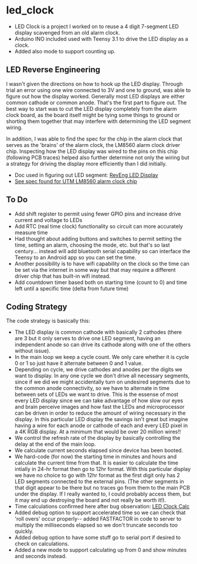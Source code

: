 # led_clock

- LED Clock is a project I worked on to reuse a 4 digit 7-segment LED display scavenged from an old alarm clock.
- Arduino INO included used with Teensy 3.1 to drive the LED display as a clock.  
- Added also mode to support counting up.

## LED Reverse Engineering
I wasn't given the directions on how to hook up the LED display.  Through trial an error using one wire connected to 3V and one to ground, was able to figure out how the display worked.   Generally most LED displays are either common cathode or common anode.  That's the first part to figure out.  The best way to start was to cut the LED display completely from the alarm clock board, as the board itself might be tying some things to ground or shorting them together that may interfere with determining the LED segment wiring.

In addition, I was able to find the spec for the chip in the alarm clock that serves as the 'brains' of the alarm clock, the LM8560 alarm clock driver chip.  Inspecting how the LED display was wired to the pins on this chip (following PCB traces) helped also further determine not only the wiring but a strategy for driving the display more efficiently than I did initially.

- Doc used in figuring out LED segment: [RevEng LED Display](https://docs.google.com/spreadsheets/d/1uvN9qPjFpo4JUEpYhtVIMktASHFhyrPmAeeo7BXrQFY/edit?usp=sharing)
- [See spec found for UTM LM8560 alarm clock chip](http://www.paulanders.com/G5-LED/ver1/datablad.pdf)

## To Do
- Add shift register to permit using fewer GPIO pins and increase drive current and voltage to LEDs
- Add RTC (real time clock) functionality so circuit can more accurately measure time
- Had thought about adding buttons and switches to permit setting the time, setting an alarm, choosing the mode, etc. but that's so last century... instead will add bluetooth serial capability so can interface the Teensy to an Android app so you can set the time.
- Another possibility is to have wifi capability on the clock so the time can be set via the internet in some way but that may require a different driver chip that has built-in wifi instead.
- Add countdown timer based both on starting time (count to 0) and time left until a specific time (delta from future time)

## Coding Strategy
The code strategy is basically this:
- The LED display is common cathode with basically 2 cathodes (there are 3 but it only serves to drive one LED segment, having an independent anode so can drive its cathode along with one of the others without issue).
- In the main loop we keep a cycle count.  We only care whether it is cycle 0 or 1 so just have it alternate between 0 and 1 value.
- Depending on cycle, we drive cathodes and anodes per the digits we want to display.  In any one cycle we don't drive all necessary segments, since if we did we might accidentally turn on undesired segments due to the common anode connectivity, so we have to alternate in time between sets of LEDs we want to drive.  This is the essense of most every LED display since we can take advantage of how slow our eyes and brain perceive images and how fast the LEDs and microprocessor can be driven in order to reduce the amount of wiring necessary in the display.   In this particular LED display the savings isn't great but imagine having a wire for each anode or cathode of each and every LED pixel in a 4K RGB display.  At a minimum that would be over 20 million wires!!
- We control the refresh rate of the display by basically controlling the delay at the end of the main loop.
- We calculate current seconds elapsed since device has been booted.
- We hard-code (for now) the starting time in minutes and hours and calculate the current time from that.  It is easier to calculate the time intially in 24-hr format then go to 12hr format.  With this particular display we have no choice to go with 12hr format as the first digit only has 2 LED segments connected to the external pins.  (The other segments in that digit appear to be there but no traces go from them to the main PCB under the display.  If I really wanted to, I could probably access them, but it may end up destroying the board and not really be worth it!).
- Time calculations confirmed here after bug observation:  [LED Clock Calc](https://docs.google.com/spreadsheets/d/1AGfdZcArP2Lh3Z_iyezs5KHuu6UdL8kZsu7qiKoQKi4/edit?usp=sharing)
- Added debug option to support accelerated time so we can check that 'roll overs' occur properly-- added FASTFACTOR in code to server to multiply the milliseconds elapsed so we don't truncate seconds too quickly.
- Added debug option to have some stuff go to serial port if desired to check on calculations.
- Added a new mode to support calculating up from 0 and show minutes and seconds instead.

